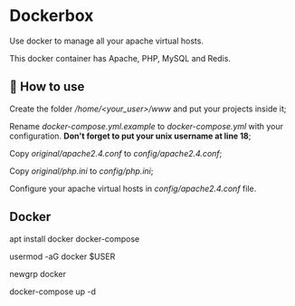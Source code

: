 <h1>Dockerbox</h1>

Use docker to manage all your apache virtual hosts.

This docker container has Apache, PHP, MySQL and Redis.

## 🤔 How to use

Create the folder  */home/<your_user>/www* and put your projects inside it;

Rename *docker-compose.yml.example* to *docker-compose.yml* with your configuration. **Don't forget to put your unix username at line 18**;

Copy *original/apache2.4.conf* to *config/apache2.4.conf*;

Copy *original/php.ini* to *config/php.ini*;

Configure your apache virtual hosts in *config/apache2.4.conf* file.

## Docker

apt install docker docker-compose

usermod -aG docker $USER

newgrp docker

docker-compose up -d
